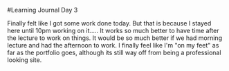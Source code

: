 #Learning Journal Day 3

Finally felt like I got some work done today.  But that is because I stayed here until 10pm working on it..... It works so much better to have time after the lecture to work on things.  It would be so much better if we had morning lecture and had the afternoon to work.  I finally feel like I'm "on my feet" as far as the portfolio goes, although its still way off from being a professional looking site.
